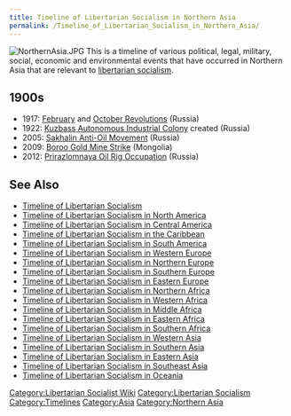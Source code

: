```yaml
---
title: Timeline of Libertarian Socialism in Northern Asia
permalink: /Timeline_of_Libertarian_Socialism_in_Northern_Asia/
---
```


![](NorthernAsia.JPG "NorthernAsia.JPG") This is a timeline of various
political, legal, military, social, economic and environmental events
that have occurred in Northern Asia that are relevant to [libertarian
socialism](Libertarian_Socialism "wikilink").

## 1900s

- 1917: [February](February_Revolution_(Russia) "wikilink") and [October
  Revolutions](October_Revolution_(Russia) "wikilink") (Russia)
- 1922: [Kuzbass Autonomous Industrial
  Colony](Kuzbass_Autonomous_Industrial_Colony "wikilink") created
  (Russia)
- 2005: [Sakhalin Anti-Oil
  Movement](Sakhalin_Anti-Oil_Movement "wikilink") (Russia)
- 2009: [Boroo Gold Mine
  Strike](Boroo_Gold_Mine_Strike_(2009) "wikilink") (Mongolia)
- 2012: [Prirazlomnaya Oil Rig
  Occupation](Prirazlomnaya_Oil_Rig_Occupation "wikilink") (Russia)

## See Also

- [Timeline of Libertarian
  Socialism](Timeline_of_Libertarian_Socialism "wikilink")
- [Timeline of Libertarian Socialism in North
  America](Timeline_of_Libertarian_Socialism_in_North_America "wikilink")
- [Timeline of Libertarian Socialism in Central
  America](Timeline_of_Libertarian_Socialism_in_Central_America "wikilink")
- [Timeline of Libertarian Socialism in the
  Caribbean](Timeline_of_Libertarian_Socialism_in_the_Caribbean "wikilink")
- [Timeline of Libertarian Socialism in South
  America](Timeline_of_Libertarian_Socialism_in_South_America "wikilink")
- [Timeline of Libertarian Socialism in Western
  Europe](Timeline_of_Libertarian_Socialism_in_Western_Europe "wikilink")
- [Timeline of Libertarian Socialism in Northern
  Europe](Timeline_of_Libertarian_Socialism_in_Northern_Europe "wikilink")
- [Timeline of Libertarian Socialism in Southern
  Europe](Timeline_of_Libertarian_Socialism_in_Southern_Europe "wikilink")
- [Timeline of Libertarian Socialism in Eastern
  Europe](Timeline_of_Libertarian_Socialism_in_Eastern_Europe "wikilink")
- [Timeline of Libertarian Socialism in Northern
  Africa](Timeline_of_Libertarian_Socialism_in_Northern_Africa "wikilink")
- [Timeline of Libertarian Socialism in Western
  Africa](Timeline_of_Libertarian_Socialism_in_Western_Africa "wikilink")
- [Timeline of Libertarian Socialism in Middle
  Africa](Timeline_of_Libertarian_Socialism_in_Middle_Africa "wikilink")
- [Timeline of Libertarian Socialism in Eastern
  Africa](Timeline_of_Libertarian_Socialism_in_Eastern_Africa "wikilink")
- [Timeline of Libertarian Socialism in Southern
  Africa](Timeline_of_Libertarian_Socialism_in_Southern_Africa "wikilink")
- [Timeline of Libertarian Socialism in Western
  Asia](Timeline_of_Libertarian_Socialism_in_Western_Asia "wikilink")
- [Timeline of Libertarian Socialism in Southern
  Asia](Timeline_of_Libertarian_Socialism_in_Southern_Asia "wikilink")
- [Timeline of Libertarian Socialism in Eastern
  Asia](Timeline_of_Libertarian_Socialism_in_Eastern_Asia "wikilink")
- [Timeline of Libertarian Socialism in Southeast
  Asia](Timeline_of_Libertarian_Socialism_in_Southeast_Asia "wikilink")
- [Timeline of Libertarian Socialism in
  Oceania](Timeline_of_Libertarian_Socialism_in_Oceania "wikilink")

[Category:Libertarian Socialist
Wiki](Category:Libertarian_Socialist_Wiki "wikilink")
[Category:Libertarian
Socialism](Category:Libertarian_Socialism "wikilink")
[Category:Timelines](Category:Timelines "wikilink")
[Category:Asia](Category:Asia "wikilink") [Category:Northern
Asia](Category:Northern_Asia "wikilink")